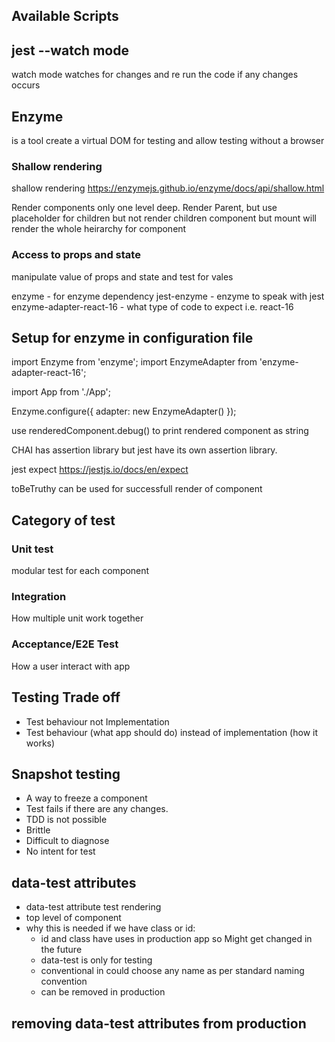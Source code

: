 ## Available Scripts

## jest --watch mode

watch mode watches for changes and re run the code if any changes occurs

## Enzyme

is a tool create a virtual DOM for testing and allow testing without a browser

### Shallow rendering

shallow rendering https://enzymejs.github.io/enzyme/docs/api/shallow.html

Render components only one level deep.
Render Parent, but use placeholder for children but not render children component
but mount will render the whole heirarchy for component

### Access to props and state
manipulate value of props and state and test for vales

enzyme - for enzyme dependency
jest-enzyme - enzyme to speak with jest
enzyme-adapter-react-16 - what type of code to expect i.e. react-16

## Setup for enzyme in configuration file

import Enzyme from 'enzyme';
import EnzymeAdapter from 'enzyme-adapter-react-16';

import App from './App';

Enzyme.configure({ adapter: new EnzymeAdapter() });

use renderedComponent.debug() to print rendered component as string

CHAI has assertion library but jest have its own assertion library.

jest expect https://jestjs.io/docs/en/expect

toBeTruthy can be used for successfull render of component

## Category of test
 ### Unit test
 modular test for each component
 ### Integration
 How multiple unit work together
 ### Acceptance/E2E Test
 How a user interact with app

## Testing Trade off
 - Test behaviour not Implementation
 - Test behaviour (what app should do) instead of implementation (how it works)

## Snapshot testing
- A way to freeze a component
- Test fails if there are any changes.
- TDD is not possible
- Brittle
- Difficult to diagnose
- No intent for test

## data-test attributes
- data-test attribute test rendering
- top level of component
- why this is needed if we have class or id: 
    - id and class have uses in production app so Might get changed in the future
    - data-test is only for testing
    - conventional in could choose any name as per standard naming convention 
    - can be removed in production
## removing data-test attributes from production




